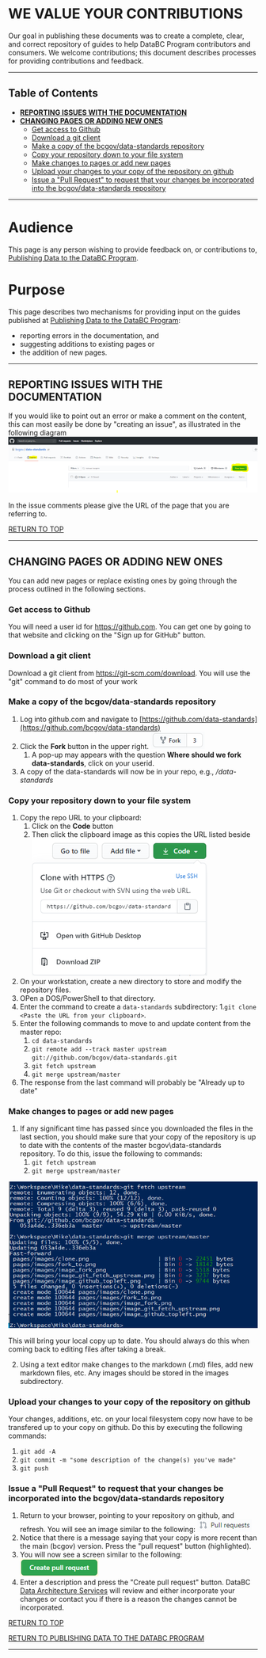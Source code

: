 # WE VALUE YOUR CONTRIBUTIONS

Our goal in publishing these documents was to create a complete, clear, and correct repository of guides to help DataBC Program contributors and consumers. We welcome contributions; this document describes processes for providing contributions and feedback.

-----------------------
## Table of Contents
+ [**REPORTING ISSUES WITH THE DOCUMENTATION**](#REPORTING-ISSUES-WITH-THE-DOCUMENTATION)
+ [**CHANGING PAGES OR ADDING NEW ONES**](#CHANGING-PAGES-OR-ADDING-NEW-ONES)
	+ [Get access to Github](#Get-access-to-Github)
	+ [Download a git client](#Download-a-git-client)
	+ [Make a copy of the bcgov/data-standards repository](#Make-a-copy-of-the-bcgovdata-standards-repository)
	+ [Copy your repository down to your file system](#Copy-your-repository-down-to-your-file-system)
	+ [Make changes to pages or add new pages](#Make-changes-to-pages-or-add-new-pages)
	+ [Upload your changes to your copy of the repository on github](#Upload-your-changes-to-your-copy-of-the-repository-on-github)
	+ [Issue a "Pull Request" to request that your changes be incorporated into the bcgov/data-standards repository](#Issue-a-Pull-Request-to-request-that-your-changes-be-incorporated-into-the-bcgovdata-standards-repository)
-----------------------

# Audience

This page is any person wishing to provide feedback on, or contributions to, [Publishing Data to the DataBC Program](../publishing-data-to-databc.md#publishing-data-to-databc.md).


# Purpose

This page describes two mechanisms for providing input on the guides published at [Publishing Data to the DataBC Program](../publishing-data-to-databc.md#publishing-data-to-databc.md):
+ reporting errors in the documentation, and
+ suggesting additions to existing pages or 
+ the addition of new pages.

---------------------------------------------------------------------

## REPORTING ISSUES WITH THE DOCUMENTATION

If you would like to point out an error or make a comment on the content, this can most easily be done by "creating an issue", as illustrated in the following diagram
![opening an issue](images/image_new_issue.png)

In the issue comments please give the URL of the page that you are referring to.

[RETURN TO TOP][1] 

-----------------------------------------------------------

## CHANGING PAGES OR ADDING NEW ONES

You can add new pages or replace existing ones by going through the process outlined in the following sections.  

### Get access to Github

You will need a user id for https://github.com.  You can get one by going to that website and clicking on the "Sign up for GitHub" button.

### Download a git client

Download a git client from https://git-scm.com/download. You will use the "git" command to do most of your work

### Make a copy of the bcgov/data-standards repository

1. Log into github.com and navigate to [https://github.com/data-standards](https://github.com/bcgov/data-standards)
1. Click the **Fork** button in the upper right.
![click fork](images/image_fork.png)
	1. A pop-up may appears with the question **Where should we fork data-standards**, click on your userid.
1. A copy of the data-standards will now be in your repo, e.g., _<userid>/data-standards_

### Copy your repository down to your file system

1. Copy the repo URL to your clipboard:
	1. Click on the **Code** button 
	1. Then click the clipboard image  as this copies the URL listed beside
	![](images/image_clone.png)
1. On your workstation, create a new directory to store and modify the repository files. 
1. OPen a DOS/PowerShell to that directory.
1. Enter the command to create a `data-standards` subdirectory:
	1.`git clone <Paste the URL from your clipboard>`.
1. Enter the following commands to move to and update content from the master repo:
   1. `cd data-standards`
   1. `git remote add --track master upstream git://github.com/bcgov/data-standards.git`
   1. `git fetch upstream`
   1. `git merge upstream/master`
1. The response from the last command will probably be "Already up to date"

### Make changes to pages or add new pages

1. If any significant time has passed since you downloaded the files in the last section, you should make sure that your copy of the repository is up to date with the contents of the master bcgov\data-standards repository. To do this, issue the following to commands:
	1. `git fetch upstream`
    1. `git merge upstream/master`

![](images/image_git_fetch_upstream_2.png)

This will bring your local copy up to date.  You should always do this when coming back to editing files after taking a break. 

2. Using a text editor make changes to the markdown (.md) files, add new markdown files, etc. Any images should be stored in the images subdirectory.

### Upload your changes to your copy of the repository on github

Your changes, additions, etc. on your local filesystem copy now have to be transfered up to your copy on github. Do this by executing the following commands:

1. `git add -A`
2. `git commit -m "some description of the change(s) you've made"`
3. `git push`
 
### Issue a "Pull Request" to request that your changes be incorporated into the bcgov/data-standards repository

1. Return to your browser, pointing to your repository on github, and refresh.  You will see an image similar to the following:
![](images/image_pullrequest.png)
2. Notice that there is a message saying that your copy is more recent than the main (bcgov) version.  Press the "pull request" button (highlighted).
3. You will now see a screen similar to the following:
![](images/image_create_pull_request.png)
4. Enter a description and press the "Create pull request" button. DataBC [Data Architecture Services](mailto:databc.da@gov.bc.ca) will review and either incorporate your changes or contact you if there is a reason the changes cannot be incorporated.


[RETURN TO TOP][1] 

[RETURN TO PUBLISHING DATA TO THE DATABC PROGRAM][2]

-------------------------------------------------------

[1]: #we-value-your-contributions
[2]: publishing_data_to_databc.md#publishing-data-to-the-databc-program


